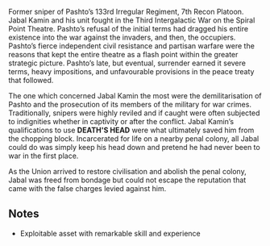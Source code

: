 Former sniper of Pashto’s 133rd Irregular Regiment, 7th Recon Platoon. Jabal Kamin and his unit fought in the Third Intergalactic War on the Spiral Point Theatre. Pashto’s refusal of the initial terms had dragged his entire existence into the war against the invaders, and then, the occupiers. Pashto’s fierce independent civil resistance and partisan warfare were the reasons that kept the entire theatre as a flash point within the greater strategic picture. Pashto’s late, but eventual, surrender earned it severe terms, heavy impositions, and unfavourable provisions in the peace treaty that followed.

The one which concerned Jabal Kamin the most were the demilitarisation of Pashto and the prosecution of its members of the military for war crimes. Traditionally, snipers were highly reviled and if caught were often subjected to indignities whether in captivity or after the conflict. Jabal Kamin’s qualifications to use **DEATH'S HEAD** were what ultimately saved him from the chopping block. Incarcerated for life on a nearby penal colony, all Jabal could do was simply keep his head down and pretend he had never been to war in the first place.

As the Union arrived to restore civilisation and abolish the penal colony, Jabal was freed from bondage but could not escape the reputation that came with the false charges levied against him.

## Notes
- Exploitable asset with remarkable skill and experience